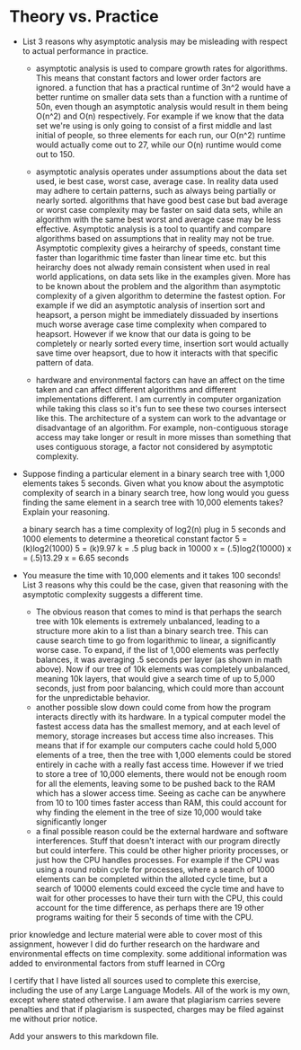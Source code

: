 # Theory vs. Practice

- List 3 reasons why asymptotic analysis may be misleading with respect to
  actual performance in practice.

  - asymptotic analysis is used to compare growth rates for algorithms. This means that constant factors and lower order factors are ignored. a function that has a practical runtime of 3n^2 would have a better runtime on smaller data sets than a function with a runtime of 50n, even though an asymptotic analysis would result in them being O(n^2) and O(n) respectively. For example if we know that the data set we're using is only going to consist of a first middle and last initial of people, so three elements for each run, our O(n^2) runtime would actually come out to 27, while our O(n) runtime would come out to 150. 
    
  - asymptotic analysis operates under assumptions about the data set used, ie best case, worst case, average case. In reality data used may adhere to certain patterns, such as always being partially or nearly sorted. algorithms that have good best case but bad average or worst case complexity may be faster on said data sets, while an algorithm with the same best worst and average case may be less effective. Asymptotic analysis is a tool to quantify and compare algorithms based on assumptions that in reality may not be true. Asymptotic complexity gives a heirarchy of speeds, constant time faster than logarithmic time faster than linear time etc. but this heirarchy does not alwady remain consistent when used in real world applications, on data sets like in the examples given. More has to be known about the problem and the algorithm than asymptotic complexity of a given algorithm to determine the fastest option. For example if we did an asymptotic analysis of insertion sort and heapsort, a person might be immediately dissuaded by insertions much worse average case time complexity when compared to heapsort. However if we know that our data is going to be completely or nearly sorted every time, insertion sort would actually save time over heapsort, due to how it interacts with that specific pattern of data.
 
  - hardware and environmental factors can have an affect on the time taken and can affect different algorithms and different implementations different. I am currently in computer organization while taking this class so it's fun to see these two courses intersect like this. The architecture of a system can work to the advantage or disadvantage of an algorithm. For example, non-contiguous storage access may take longer or result in more misses than something that uses contiguous storage, a factor not considered by asymptotic complexity.

- Suppose finding a particular element in a binary search tree with 1,000
  elements takes 5 seconds. Given what you know about the asymptotic complexity
  of search in a binary search tree, how long would you guess finding the same
  element in a search tree with 10,000 elements takes? Explain your reasoning.

  a binary search has a time complexity of log2(n)
  plug in 5 seconds and 1000 elements to determine a theoretical constant factor
  5 = (k)log2(1000)
  5 = (k)9.97
  k = .5
  plug back in 10000
  x = (.5)log2(10000)
  x = (.5)13.29
  x = 6.65 seconds

- You measure the time with 10,000 elements and it takes 100 seconds! List 3
  reasons why this could be the case, given that reasoning with the asymptotic
  complexity suggests a different time.

  - The obvious reason that comes to mind is that perhaps the search tree with 10k elements is extremely unbalanced, leading to a structure more akin to a list than a binary search tree. This can cause search time to go from logarithmic to linear, a significantly worse case. To expand, if the list of 1,000 elements was perfectly balances, it was averaging .5 seconds per layer (as shown in math above). Now if our tree of 10k elements was completely unbalanced, meaning 10k layers, that would give a search time of up to 5,000 seconds, just from poor balancing, which could more than account for the unpredictable behavior.
  - another possible slow down could come from how the program interacts directly with its hardware. In a typical computer model the fastest access data has the smallest memory, and at each level of memory, storage increases but access time also increases. This means that if for example our computers cache could hold 5,000 elements of a tree, then the tree with 1,000 elements could be stored entirely in cache with a really fast access time. However if we tried to store a tree of 10,000 elements, there would not be enough room for all the elements, leaving some to be pushed back to the RAM which has a slower access time. Seeing as cache can be anywhere from 10 to 100 times faster access than RAM, this could account for why finding the element in the tree of size 10,000 would take significantly longer
  - a final possible reason could be the external hardware and software interferences. Stuff that doesn't interact with our program directly but could interfere. This could be other higher priority processes, or just how the CPU handles processes. For example if the CPU was using a round robin cycle for processes, where a search of 1000 elements can be completed within the alloted cycle time, but a search of 10000 elements could exceed the cycle time and have to wait for other processes to have their turn with the CPU, this could account for the time difference, as perhaps there are 19 other programs waiting for their 5 seconds of time with the CPU.

prior knowledge and lecture material were able to cover most of this assignment, however I did do further research on the hardware and environmental effects on time complexity. some additional information was added to environmental factors from stuff learned in COrg
 
I certify that I have listed all sources used to complete this exercise, including the use of any Large Language Models. All of the work is my own, except where stated otherwise. I am aware that plagiarism carries severe penalties and that if plagiarism is suspected, charges may be filed against me without prior notice.

Add your answers to this markdown file.
